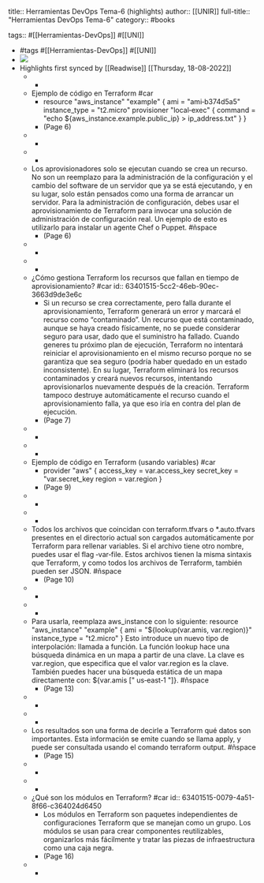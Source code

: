 title:: Herramientas DevOps Tema-6 (highlights)
author:: [[UNIR]]
full-title:: "Herramientas DevOps Tema-6"
category:: #books

tags:: #[[Herramientas-DevOps]] #[[UNI]]

- #tags #[[Herramientas-DevOps]] #[[UNI]]
- ![](https://readwise-assets.s3.amazonaws.com/media/uploaded_book_covers/profile_22942/841e10b1-50a8-4574-a5e9-6993f36fce49.jpg)
- Highlights first synced by [[Readwise]] [[Thursday, 18-08-2022]]
	- -
	- Ejemplo de código en Terraform #car
		- resource "aws_instance" "example" {  ami = "ami‐b374d5a5"  instance_type = "t2.micro"  provisioner "local‐exec" {  command = "echo ${aws_instance.example.public_ip} >  ip_address.txt"   } }
		- (Page 6)
	- -
	- -
	- Los  aprovisionadores  solo  se  ejecutan  cuando  se  crea  un  recurso.  No  son  un reemplazo para la administración de la configuración y el cambio del software de un servidor  que  ya  se  está  ejecutando,  y  en  su  lugar,  solo  están  pensados  como  una forma de arrancar un servidor.  Para  la  administración  de  configuración,  debes  usar  el  aprovisionamiento  de Terraform  para  invocar  una  solución  de  administración  de  configuración  real.  Un ejemplo de esto es utilizarlo para instalar un agente Chef o Puppet. #ñspace
		- (Page 6)
	- -
	- -
	- ¿Cómo gestiona Terraform los recursos que fallan en tiempo de aprovisionamiento? #car
	  id:: 63401515-5cc2-46eb-90ec-3663d9de3e6c
		- Si  un  recurso  se  crea  correctamente,  pero  falla  durante  el  aprovisionamiento, Terraform generará un error y marcará el recurso como “contaminado”. Un recurso que está contaminado, aunque se haya creado físicamente, no se puede considerar seguro para usar, dado que el suministro ha fallado. Cuando  generes  tu  próximo  plan  de  ejecución,  Terraform  no  intentará  reiniciar  el aprovisionamiento  en  el  mismo  recurso  porque  no  se  garantiza  que  sea  seguro (podría haber quedado en un estado inconsistente). En su lugar, Terraform eliminará los  recursos  contaminados  y  creará  nuevos  recursos,  intentando  aprovisionarlos nuevamente después de la creación. Terraform tampoco  destruye  automáticamente  el recurso cuando  el aprovisionamiento falla, ya que eso iría en contra del plan de ejecución.
		- (Page 7)
	- -
	- -
	- Ejemplo de código en Terraform (usando variables) #car
		- provider "aws" { access_key = var.access_key secret_key = "var.secret_key  region = var.region }
		- (Page 9)
	- -
	- -
	- Todos los archivos que coincidan con terraform.tfvars o *.auto.tfvars presentes en el directorio  actual  son  cargados  automáticamente  por  Terraform  para  rellenar variables. Si el archivo tiene otro nombre, puedes usar el flag ‐var‐file. Estos archivos tienen  la  misma  sintaxis  que  Terraform,  y  como  todos  los  archivos  de  Terraform, también pueden ser JSON. #ñspace
		- (Page 10)
	- -
	- -
	- Para usarla, reemplaza aws_instance con lo siguiente: resource "aws_instance" "example" {  ami = "${lookup(var.amis, var.region)}"  instance_type = "t2.micro" } Esto introduce un nuevo tipo de interpolación: llamada a función. La función lookup hace una búsqueda dinámica en un mapa a partir de una clave. La clave es var.region, que especifica que el valor var.region es la clave. También puedes hacer una búsqueda estática de un mapa directamente con:  ${var.amis [" us‐east‐1 "]}. #ñspace
		- (Page 13)
	- -
	- -
	- Los resultados son una forma de decirle a Terraform qué datos son importantes. Esta información  se  emite  cuando  se  llama  apply,  y  puede  ser  consultada  usando  el comando terraform output. #ñspace
		- (Page 15)
	- -
	- -
	- ¿Qué son los módulos en Terraform? #car
	  id:: 63401515-0079-4a51-8f66-c364024d6450
		- Los  módulos  en  Terraform  son  paquetes  independientes  de  configuraciones Terraform  que  se  manejan  como  un  grupo.  Los  módulos  se  usan  para  crear componentes  reutilizables,  organizarlos  más  fácilmente  y  tratar  las  piezas  de infraestructura como una caja negra.
		- (Page 16)
	- -